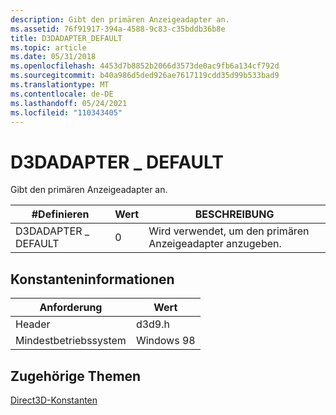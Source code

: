 ```yaml
---
description: Gibt den primären Anzeigeadapter an.
ms.assetid: 76f91917-394a-4588-9c83-c35bddb36b8e
title: D3DADAPTER_DEFAULT
ms.topic: article
ms.date: 05/31/2018
ms.openlocfilehash: 4453d7b8852b2066d3573de0ac9fb6a134cf792d
ms.sourcegitcommit: b40a986d5ded926ae7617119cdd35d99b533bad9
ms.translationtype: MT
ms.contentlocale: de-DE
ms.lasthandoff: 05/24/2021
ms.locfileid: "110343405"
---
```

# <a name="d3dadapter_default"></a>D3DADAPTER \_ DEFAULT

Gibt den primären Anzeigeadapter an.



| \#Definieren            | Wert | BESCHREIBUNG                                  |
|---------------------|-------|----------------------------------------------|
| D3DADAPTER \_ DEFAULT | 0     | Wird verwendet, um den primären Anzeigeadapter anzugeben. |



 

## <a name="constant-information"></a>Konstanteninformationen



|   Anforderung            | Wert      |
|--------------------------|------------|
| Header                   | d3d9.h     |
| Mindestbetriebssystem | Windows 98 |



 

## <a name="related-topics"></a>Zugehörige Themen

<dl> <dt>

[Direct3D-Konstanten](dx9-graphics-reference-d3d-constants.md)
</dt> </dl>

 

 



